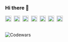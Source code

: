 ### Hi there 👋

<!--
**zinovev39/zinovev39** is a ✨ _special_ ✨ repository because its `README.md` (this file) appears on your GitHub profile.

Here are some ideas to get you started:

- 🔭 I’m currently working on ...
- 🌱 I’m currently learning ...
- 👯 I’m looking to collaborate on ...
- 🤔 I’m looking for help with ...
- 💬 Ask me about ...
- 📫 How to reach me: ...
- 😄 Pronouns: ...
- ⚡ Fun fact: ...
-->
<p dir="auto">
  <img src="https://camo.githubusercontent.com/5b6870604062bb409abb12792c68576cb0665ad18bd67b9b12ce88147173a0c9/68747470733a2f2f696d672e736869656c64732e696f2f62616467652f2d48544d4c2d3233323332333f7374796c653d666c61742d737175617265266c6f676f3d68746d6c35" title="HTML" alt="HTML" max-width="auto" height="20px"/>&nbsp;
  <img src="https://camo.githubusercontent.com/f2b6e25db6f7f87f583bed2d8e4311248f997fc0e887f468d133b3eeaa97fe23/68747470733a2f2f696d672e736869656c64732e696f2f62616467652f2d4353532d3233323332333f7374796c653d666c61742d737175617265266c6f676f3d63737333" title="CSS" alt="CSS" max-width="auto" height="20px"/>&nbsp;
  <img src="https://camo.githubusercontent.com/15067eb8ad917b01ffed7d3e8569529ba4c89a542869c622a1ad923c2cab4499/68747470733a2f2f696d672e736869656c64732e696f2f62616467652f2d534153532d3233323332333f7374796c653d666c61742d737175617265266c6f676f3d73617373" title="SASS" alt="SASS" max-width="auto" height="20px"/>&nbsp;
  <img src="https://camo.githubusercontent.com/90fb3443870f0f4658cf04838824cf40ba55eab9ff87427a9a115f3c84bd8fd2/68747470733a2f2f696d672e736869656c64732e696f2f62616467652f2d4a6176615363726970742d3233323332333f7374796c653d666c61742d737175617265266c6f676f3d6a617661736372697074" title="JavaScript" alt="JavaScript" max-width="auto" height="20px"/>&nbsp;
  <img src="https://camo.githubusercontent.com/c5a19726b86681cb280c1fbcef9c930475093de7d1f76a417c026110bdc703c4/68747470733a2f2f696d672e736869656c64732e696f2f62616467652f2d4769742d3233323332333f7374796c653d666c61742d737175617265266c6f676f3d676974" title="GIT" alt="GIT" max-width="auto" height="20px"/>&nbsp;
  <img src="https://camo.githubusercontent.com/3a9447735aa45b206f49cea3d5da84c563fb2f48ebd53bfacb51ad4c2819456e/68747470733a2f2f696d672e736869656c64732e696f2f62616467652f2d5653436f64652d3233323332333f7374796c653d666c61742d737175617265266c6f676f3d76697375616c73747564696f" title="VSCode" alt="VSCode" max-width="auto" height="20px"/>&nbsp;
  <img src="https://camo.githubusercontent.com/af0352d7902d1bb280de9742db7ce4bdc9f38e666c9a3525b5b64e844ea915e9/68747470733a2f2f696d672e736869656c64732e696f2f62616467652f2d50687053746f726d2d3233323332333f7374796c653d666c61742d737175617265266c6f676f3d70687073746f726d" title="PhpShtorm" alt="PhpShtorm" max-width="auto" height="20px"/>&nbsp;
</p>
<br>
<img src="https://www.codewars.com/users/zinovev/badges/small" title="Codewars" alt="Codewars">



